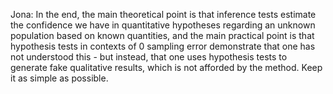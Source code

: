 Jona:
In the end, the main theoretical point is that inference tests estimate the confidence we have in quantitative hypotheses regarding an unknown population based on known quantities, and the main practical point is that hypothesis tests in contexts of 0 sampling error demonstrate that one has not understood this - but instead, that one uses hypothesis tests to generate fake qualitative results, which is not afforded by the method. Keep it as simple as possible.
